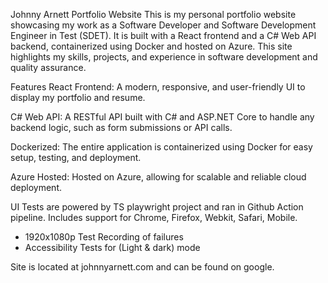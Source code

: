 Johnny Arnett Portfolio Website
This is my personal portfolio website showcasing my work as a Software Developer and Software Development Engineer in Test (SDET). It is built with a React frontend and a C# Web API backend, containerized using Docker and hosted on Azure. This site highlights my skills, projects, and experience in software development and quality assurance.

Features
React Frontend: A modern, responsive, and user-friendly UI to display my portfolio and resume.

C# Web API: A RESTful API built with C# and ASP.NET Core to handle any backend logic, such as form submissions or API calls.

Dockerized: The entire application is containerized using Docker for easy setup, testing, and deployment.

Azure Hosted: Hosted on Azure, allowing for scalable and reliable cloud deployment.

UI Tests are powered by TS playwright project and ran in Github Action pipeline. Includes support for Chrome, Firefox, Webkit, Safari, Mobile.
- 1920x1080p Test Recording of failures
- Accessibility Tests for (Light & dark) mode

Site is located at johnnyarnett.com and can be found on google.
